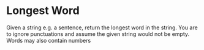# Longest Word
Given a string e.g. a sentence, return the longest word in the string. You are to ignore punctuations and assume the given string would not be empty. Words may also contain numbers

